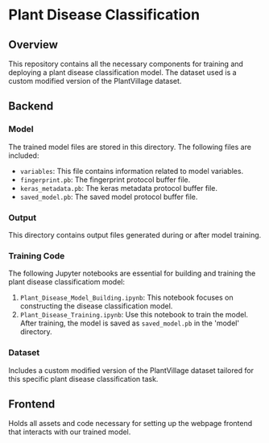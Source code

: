 # Plant Disease Classification

## Overview
This repository contains all the necessary components for training and deploying a plant disease classification model. The dataset used is a custom modified version of the PlantVillage dataset.

## Backend

### Model
The trained model files are stored in this directory. The following files are included:

- `variables`: This file contains information related to model variables.
- `fingerprint.pb`: The fingerprint protocol buffer file.
- `keras_metadata.pb`: The keras metadata protocol buffer file.
- `saved_model.pb`: The saved model protocol buffer file.

### Output
This directory contains output files generated during or after model training.

### Training Code
The following Jupyter notebooks are essential for building and training the plant disease classificatiom model:

1. `Plant_Disease_Model_Building.ipynb`: This notebook focuses on constructing the disease classification model.
2. `Plant_Disease_Training.ipynb`: Use this notebook to train the model. After training, the model is saved as `saved_model.pb` in the 'model' directory.

### Dataset
Includes a custom modified version of the PlantVillage dataset tailored for this specific plant disease classification task.

## Frontend
Holds all assets and code necessary for setting up the webpage frontend that interacts with our trained model.
